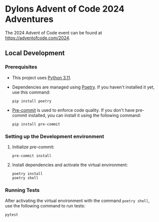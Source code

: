 # Dylons Advent of Code 2024 Adventures

The 2024 Advent of Code event can be found at <https://adventofcode.com/2024>.

## Local Development

### Prerequisites

* This project uses [Python 3.11](https://www.python.org/downloads/release/python-3110/).
* Dependencies are managed using [Poetry](https://python-poetry.org/docs/#installation). If you haven't installed it yet, use this command:

    ```shell
    pip install poetry
    ```

* [Pre-commit](https://pre-commit.com/) is used to enforce code quality. If you don't have pre-commit installed, you can install it using the following command:

    ```shell
    pip install pre-commit
    ```

### Setting up the Development environment

1. Initialize pre-commit:

    ```shell
    pre-commit install
    ```

2. Install dependencies and activate the virtual environment:

    ```shell
    poetry install
    poetry shell
    ```

### Running Tests

After activating the virtual environment with the command `poetry shell`, use the following command to run tests:

```shell
pytest
```
